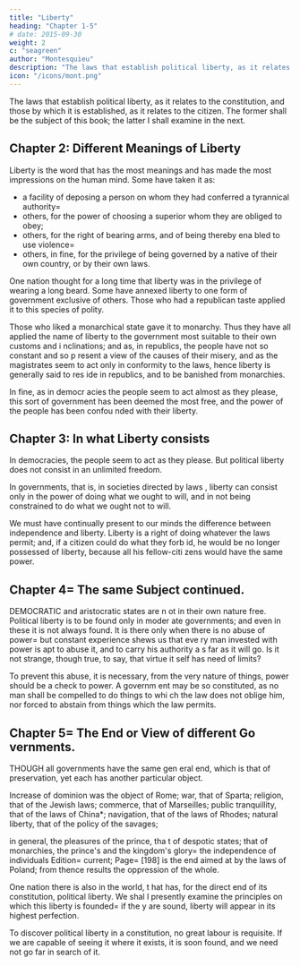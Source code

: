 ```yaml
---
title: "Liberty"
heading: "Chapter 1-5"
# date: 2015-09-30
weight: 2
c: "seagreen"
author: "Montesquieu"
description: "The laws that establish political liberty, as it relates to the constitution, and those by which it is established, as it relates to the citizen."
icon: "/icons/mont.png"
---
```




The laws that establish political liberty, as it relates to the constitution, and those by which it is established, as it relates to the citizen. The former shall be the subject of this book; the latter I shall examine in the next.


## Chapter 2: Different Meanings of Liberty

Liberty is the word that has the most meanings and has made the most impressions on the human mind. Some have taken it as:
- a facility of deposing a person on whom they had conferred a tyrannical authority= 
- others, for the power of choosing a superior whom they are obliged to obey;
- others, for the right of bearing arms, and of being thereby ena bled to use violence= 
- others, in fine, for the privilege of being governed  by a native of their own country, or by their own laws.

One nation thought for a long time that liberty was in the privilege of wearing a long beard.
Some have annexed liberty to one form of government exclusive of others. Those who had a republican taste applied it to this species of polity.

Those who liked a monarchical state gave it to monarchy. Thus they have all applied the name of liberty to the government most suitable to their own customs and i nclinations; and as, in republics, the people have not so constant and so p resent a view of the causes of their misery, and as the magistrates seem to act only in conformity to the laws, hence liberty is generally said to res ide in republics, and to be banished from monarchies. 

In fine, as in democr acies the people seem to act almost as they please, this sort of government has been deemed the most free, and the power of the people has been confou nded with their liberty.



## Chapter 3: In what Liberty consists

In democracies, the people seem to act as they please. But political liberty does not consist in an unlimited freedom. 

In governments, that is, in societies directed by laws , liberty can consist only in the power of doing what we ought to will, and in not being constrained to do what we ought not to will.

We must have continually present to our  minds the difference between independence and liberty. Liberty is a right of doing whatever the laws permit; and, if a citizen could do what they forb id, he would be no longer possessed of liberty, because all his fellow-citi zens would have the same power.



## Chapter 4= The same Subject continued.

DEMOCRATIC and aristocratic states are n ot in their own nature free. Political liberty is to be found only in moder ate governments; and even in these it is not always found. It is there only when there is no abuse of power= but constant experience shews us that eve ry man invested with power is apt to abuse it, and to carry his authority a s far as it will go. Is it not strange, though true, to say, that virtue it self has need of limits?

To prevent this abuse, it is necessary,  from the very nature of things, power should be a check to power. A governm ent may be so constituted, as no man shall be compelled to do things to whi ch the law does not oblige him, nor forced to abstain from things which the law permits.



## Chapter 5= The End or View of different Go vernments.

THOUGH all governments have the same gen eral end, which is that of preservation, yet each has another particular object. 

Increase of dominion was the object of Rome; war, that of Sparta; religion, that of the Jewish laws; commerce, that of Marseilles; public tranquillity, that of the laws of China*; navigation, that of the laws of Rhodes; natural liberty, that of the policy of the savages; 

in general, the pleasures of the prince, tha t of despotic states; that of monarchies, the prince's and the kingdom's glory= the independence of individuals Edition= current; Page= [198] is the end aimed at  by the laws of Poland; from thence results the oppression of the whole.


One nation there is also in the world, t hat has, for the direct end of its constitution, political liberty. We shal l presently examine the principles on which this liberty is founded= if the y are sound, liberty will appear in its highest perfection.

To discover political liberty in a constitution, no great labour is requisite. If we are capable of seeing it where it exists, it is soon found, and we need not go far in search of it.

